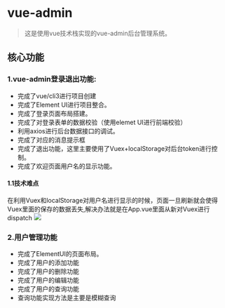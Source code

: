 # vue-admin

> 这是使用vue技术栈实现的vue-admin后台管理系统。





## 核心功能
### 1.vue-admin登录退出功能:
- 完成了vue/cli3进行项目创建
- 完成了Element UI进行项目整合。
- 完成了登录页面布局搭建。
- 完成了对登录表单的数据校验（使用elemet UI进行前端校验）
- 利用axios进行后台数据接口的调试。
- 完成了对应的消息提示框
- 完成了退出功能，这里主要使用了Vuex+localStorage对后台token进行控制。
- 完成了欢迎页面用户名的显示功能。
#### 1.1技术难点
在利用Vuex和localStorage对用户名进行显示的时候，页面一旦刷新就会使得Vuex里面的保存的数据丢失,解决办法就是在App.vue里面从新对Vuex进行dispatch
![](https://cdn.jsdelivr.net/gh/lijiaxu1996/img-hosting@master//vue16.gif)
### 2.用户管理功能
- 完成了ElementUI的页面布局。
- 完成了用户的添加功能
- 完成了用户的删除功能
- 完成了用户的编辑功能
- 完成了用户的查询功能
- 查询功能实现方法是主要是模糊查询
